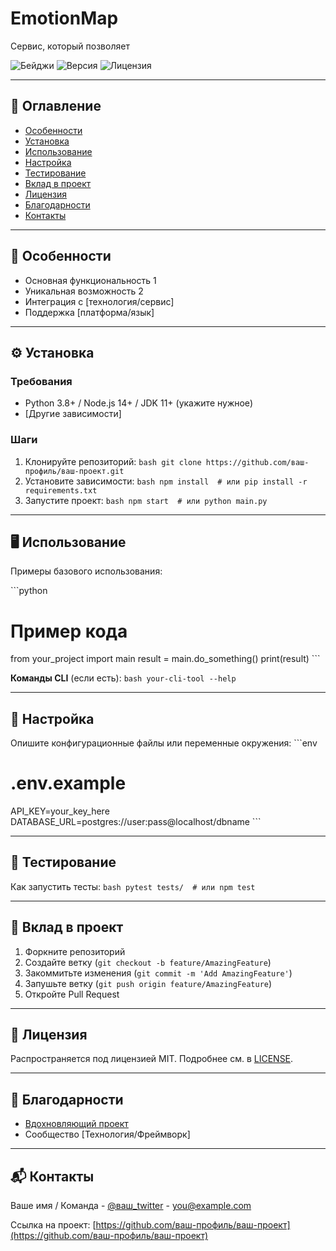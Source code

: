 # EmotionMap

Сервис, который позволяет 

![Бейджи](https://img.shields.io/badge/Статус-В%20разработке-yellow) 
![Версия](https://img.shields.io/badge/Версия-1.0.0-blue)
![Лицензия](https://img.shields.io/badge/Лицензия-MIT-green)

---

## 📖 Оглавление
- [Особенности](#-особенности)
- [Установка](#-установка)
- [Использование](#-использование)
- [Настройка](#-настройка)
- [Тестирование](#-тестирование)
- [Вклад в проект](#-вклад-в-проект)
- [Лицензия](#-лицензия)
- [Благодарности](#-благодарности)
- [Контакты](#-контакты)

---

## 🌟 Особенности
- Основная функциональность 1
- Уникальная возможность 2
- Интеграция с [технология/сервис]
- Поддержка [платформа/язык]

---

## ⚙️ Установка

### Требования
- Python 3.8+ / Node.js 14+ / JDK 11+ (укажите нужное)
- [Другие зависимости]

### Шаги
1. Клонируйте репозиторий:
   ‍```bash
   git clone https://github.com/ваш-профиль/ваш-проект.git
   ‍```
2. Установите зависимости:
   ‍```bash
   npm install  # или pip install -r requirements.txt
   ‍```
3. Запустите проект:
   ‍```bash
   npm start  # или python main.py
   ‍```

---

## 🖥 Использование
Примеры базового использования:

‍```python
# Пример кода
from your_project import main
result = main.do_something()
print(result)
‍```

**Команды CLI** (если есть):
``bash
your-cli-tool --help
``

---

## 🔧 Настройка
Опишите конфигурационные файлы или переменные окружения:
‍```env
# .env.example
API_KEY=your_key_here
DATABASE_URL=postgres://user:pass@localhost/dbname
‍```

---

## 🧪 Тестирование
Как запустить тесты:
‍```bash
pytest tests/  # или npm test
‍```

---

## 🤝 Вклад в проект
1. Форкните репозиторий
2. Создайте ветку (`git checkout -b feature/AmazingFeature`)
3. Закоммитьте изменения (`git commit -m 'Add AmazingFeature'`)
4. Запушьте ветку (`git push origin feature/AmazingFeature`)
5. Откройте Pull Request

---

## 📜 Лицензия
Распространяется под лицензией MIT. Подробнее см. в [LICENSE](LICENSE).

---

## 🙏 Благодарности
- [Вдохновляющий проект](https://github.com/example)
- Сообщество [Технология/Фреймворк]

---

## 📬 Контакты
Ваше имя / Команда - [@ваш_twitter](https://twitter.com/) - you@example.com

Ссылка на проект: [https://github.com/ваш-профиль/ваш-проект](https://github.com/ваш-профиль/ваш-проект)
